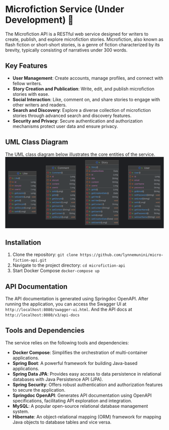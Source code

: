 # Microfiction Service (Under Development) 🚧

The Microfiction API is a RESTful web service designed for writers to create, publish, and explore microfiction stories. Microfiction, also known as flash fiction or short-short stories, is a genre of fiction characterized by its brevity, typically consisting of narratives under 300 words.

## Key Features

- **User Management**: Create accounts, manage profiles, and connect with fellow writers.
- **Story Creation and Publication**: Write, edit, and publish microfiction stories with ease.
- **Social Interaction**: Like, comment on, and share stories to engage with other writers and readers.
- **Search and Discovery**: Explore a diverse collection of microfiction stories through advanced search and discovery features.
- **Security and Privacy**: Secure authentication and authorization mechanisms protect user data and ensure privacy.

## UML Class Diagram
The UML class diagram below illustrates the core entities of the service.
<img src="uml.png"/>

## Installation

1. Clone the repository: `git clone https://github.com/lynnemunini/micro-fiction-api.git`
2. Navigate to the project directory: `cd microfiction-api`
3. Start Docker Compose `docker-compose up`

## API Documentation

The API documentation is generated using Springdoc OpenAPI. After running the application, you can access the Swagger UI at `http://localhost:8080/swagger-ui.html`. And the API docs at `http://localhost:8080/v3/api-docs`

## Tools and Dependencies

The service relies on the following tools and dependencies:

- **Docker Compose**: Simplifies the orchestration of multi-container applications.
- **Spring Boot**: A powerful framework for building Java-based applications.
- **Spring Data JPA**: Provides easy access to data persistence in relational databases with Java Persistence API (JPA).
- **Spring Security**: Offers robust authentication and authorization features to secure the application.
- **Springdoc OpenAPI**: Generates API documentation using OpenAPI specifications, facilitating API exploration and integration.
- **MySQL**: A popular open-source relational database management system.
- **Hibernate**: An object-relational mapping (ORM) framework for mapping Java objects to database tables and vice versa.
